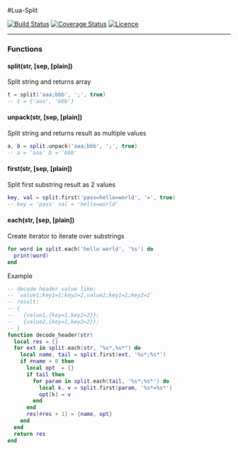 #Lua-Split

[![Build Status](https://travis-ci.org/moteus/lua-split.png)](https://travis-ci.org/moteus/lua-split)
[![Coverage Status](https://coveralls.io/repos/github/moteus/lua-split/badge.svg?branch=master)](https://coveralls.io/github/moteus/lua-split?branch=master)
[![Licence](http://img.shields.io/badge/Licence-MIT-brightgreen.svg)](LICENCE.txt)

***

### Functions

#### split(str, [sep, [plain])

Split string and returns array

```Lua
t = split('aaa;bbb', ';', true)
-- t = {'aaa', 'bbb'}
```

#### unpack(str, [sep, [plain])

Split string and returns result as multiple values

```Lua
a, b = split.unpack('aaa;bbb', ';', true)
-- a = 'aaa' b = 'bbb'
```

#### first(str, [sep, [plain])

Split first substring result as 2 values

```Lua
key, val = split.first('pass=hello=world', '=', true)
-- key = 'pass' val = 'hello=world'
```

#### each(str, [sep, [plain])

Create iterator to iterate over substrings

```Lua
for word in split.each('hello world', '%s') do
  print(word)
end
```

Example
```Lua
-- decode header value like:
-- `value1;key1=1;key2=2,value2;key1=1;key2=2`
-- result:
-- {
--   {value1,{key=1,key2=2}};
--   {value2,{key=1,key2=2}};
-- }
function decode_header(str)
  local res = {}
  for ext in split.each(str, "%s*,%s*") do
    local name, tail = split.first(ext, '%s*;%s*')
    if #name > 0 then
      local opt  = {}
      if tail then
        for param in split.each(tail, '%s*;%s*') do
          local k, v = split.first(param, '%s*=%s*')
          opt[k] = v
        end
      end
      res[#res + 1] = {name, opt}
    end
  end
  return res
end
```
